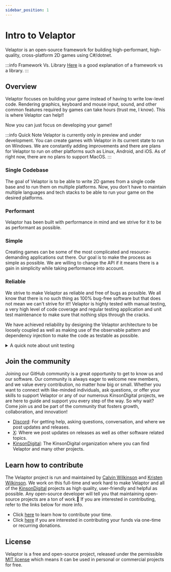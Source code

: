 ```yaml
---
sidebar_position: 1
---
```


# Intro to Velaptor

Velaptor is an open-source framework for building high-performant, high-quality, cross-platform 2D games using C#/dotnet.

:::info Framework Vs. Library
[Here](https://www.freecodecamp.org/news/the-difference-between-a-framework-and-a-library-bd133054023f/) is a good explanation of a framework vs a library.
:::

## Overview

Velaptor focuses on building your game instead of having to write low-level code. Rendering graphics,
keyboard and mouse input, sound, and other common features required by games can take hours
(trust me, I know). This is where Velaptor can help!!

Now you can just focus on developing your game!!

:::info Quick Note
Velaptor is currently only in preview and under development. You can create games with Velaptor in
its current state to run on Windows. We are constantly adding improvements and there are plans for Velaptor to run on other platforms such as
Linux, Android, and iOS. As of right now, there are no plans to support MacOS.
:::

### Single Codebase

The goal of Velaptor is to be able to write 2D games from a single code base and to run them on multiple platforms.
Now, you don't have to maintain multiple languages and tech stacks to be able to run your game on the desired platforms.

### Performant

Velaptor has been built with performance in mind and we strive for it to be as performant as possible.

### Simple

Creating games can be some of the most complicated and resource-demanding applications out there.
Our goal is to make the process as simple as possible. We are willing to change the API if it
means there is a gain in simplicity while taking performance into account.

### Reliable

We strive to make Velaptor as reliable and free of bugs as possible. We all know that there is no such thing as
100% bug-free software but that does not mean we can't strive for it!!
Velaptor is highly tested with manual testing, a very high level of code coverage and regular testing application and
unit test maintenance to make sure that nothing slips through the cracks.

We have achieved reliability by designing the Velaptor architecture to be loosely coupled as well as making use
of the observable pattern and dependency injection to make the code as testable as possible.

<details><summary>A quick note about unit testing</summary>

Unit tests are not the end-all-be-all solution for reliable bug-free software. We do not strive to have
100% code coverage for the goal of having 100% code coverage. There are areas of Velaptor that _**CANNOT**_ be tested
due to some of the low-level interactions with systems and libraries such as [OpenGL](https://www.opengl.org/), sound,
[FreeType](https://freetype.org/), and other low-level interactions. These pieces are abstracted away to achieve high testability
on the Velaptor side.

This is one reason why we do lots of manual testing to cover the areas that unit tests cannot.
</details>

## Join the community

Joining our GitHub community is a great opportunity to get to know us and our software. Our community is always eager to welcome
new members, and we value every contribution, no matter how big or small.
Whether you want to connect with like-minded individuals, ask questions, or offer your skills to
support Velaptor or any of our numerous KinsonDigital projects, we are here to guide and support
you every step of the way. So why wait? Come join us and be part of the community that
fosters growth, collaboration, and innovation!

- [Discord](https://discord.gg/qewu6fNgv7): For getting help, asking questions, conversation, and where we post updates and releases.
- [X](https://x.com/KDCoder): Where we post updates on releases as well as other software related topics.
- [KinsonDigital](https://github.com/kinsondigital): The KinsonDigital organization where you can find Velaptor and many other projects.

## Learn how to contribute

The Velaptor project is run and maintained by [Calvin Wilkinson](https://x.com/KDCoder) and [Kristen Wilkinson](https://x.com/kswilky).
We work on this full-time and work hard to make Velaptor and all of the [KinsonDigital](https://github.com/KinsonDigital)
projects as high quality, user-friendly and helpful as possible. Any open-source developer will tell you that maintaining
open-source projects are a ton of work.🥱
If you are interested in contributing, refer to the links below for more info.
- Click [here](https://github.com/KinsonDigital/.github/blob/master/docs/CONTRIBUTING.md) to learn how to contribute your time.
- Click [here](https://github.com/sponsors/KinsonDigital) if you are interested in contributing your funds via one-time or recurring donations.

## License

Velaptor is a free and open-source project, released under the permissible [MIT license](https://github.com/KinsonDigital/Velaptor/blob/release/v1.0.0/LICENSE.md)
which means it can be used in personal or commercial projects for free.
